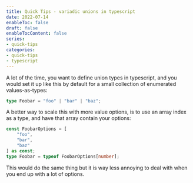 ```yaml
---
title: Quick Tips - variadic unions in typescript
date: 2022-07-14
enableToc: false
draft: false
enableTocContent: false
series:
- quick-tips
categories:
- quick-tips
- typescript
---
```


A lot of the time, you want to define union types in typescript, and you would set it up like this by default for a small collection of enumerated values-as-types:

```typescript
type Foobar = "foo" | "bar" | "baz";
```

A better way to scale this with more value options, is to use an array index as a type, and have that array contain your options:


```typescript
const FoobarOptions = [
	"foo",
	"bar",
	"baz"
] as const;
type Foobar = typeof FoobarOptions[number];
```

This would do the same thing but it is way less annoying to deal with when you end up with a lot of options.
